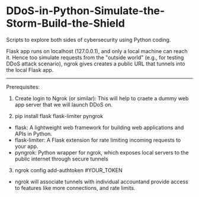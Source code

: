 # DDoS-in-Python-Simulate-the-Storm-Build-the-Shield
Scripts to explore both sides of cybersecurity using Python coding.


Flask app runs on localhost (127.0.0.1), and only a local machine can reach it. Hence too simulate requests from the "outside world" (e.g., for testing DDoS attack scenario), ngrok gives creates a public URL that tunnels into the local Flask app.
_________________________________________________________________________________________________________________________________________
Prerequisites:
1. Create login to Ngrok (or similar): This will help to craete a dummy web app server that we will launch DDoS on.

2. pip install flask flask-limiter pyngrok

- flask: A lightweight web framework for building web applications and APIs in Python.
- flask-limiter: A Flask extension for rate limiting incoming requests to your app.
- pyngrok: Python wrapper for ngrok, which exposes local servers to the public internet through secure tunnels

3. ngrok config add-authtoken #YOUR_TOKEN
- ngrok will associate tunnels with individual accountand provide access to features like more connections, and rate limits.



